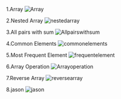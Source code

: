 1.Array
![Array](https://github.com/user-attachments/assets/7648b4bf-3386-4c3a-9c67-812cd99cff5d)

2.Nested Array
![nestedarray](https://github.com/user-attachments/assets/8a9ab4dc-2320-43d0-a73a-4c937a755692)

3.All pairs with sum
![Allpairswithsum](https://github.com/user-attachments/assets/07919df9-4145-497a-b0a7-3a8fbe6e2e1c)

4.Common Elements
![commonelements](https://github.com/user-attachments/assets/d12ed636-b31a-476e-b18e-1394a8dae2e7)

5.Most Frequent Element
![frequentelement](https://github.com/user-attachments/assets/0446d94f-5603-4df8-9b4a-530c8e46893d)

6.Array Operation
![Arrayoperation](https://github.com/user-attachments/assets/8fc5151d-6bfc-4f67-a370-2c002a1230a8)

7.Reverse Array
![reversearray](https://github.com/user-attachments/assets/18303354-1401-443f-992a-d9e1e4044c9f)

8.jason
![jason](https://github.com/user-attachments/assets/1450c117-fc5a-4983-aa5e-3b57d8a811b4)























